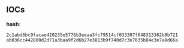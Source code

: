 
## IOCs

__hash__:

```text
2c1abd6bc9facae420235e5776b3eeaa3fc79514cf033307f648313362b8b721
ab036cc442800d2d71a3baa9f2d6b27e3813b9f740d7c3e7635b84e3e7a8d66a
```